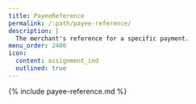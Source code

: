 ```yaml
---
title: PayeeReference
permalink: /:path/payee-reference/
description: |
  The merchant's reference for a specific payment.
menu_order: 2400
icon:
  content: assignment_ind
  outlined: true
---
```


{% include payee-reference.md %}
